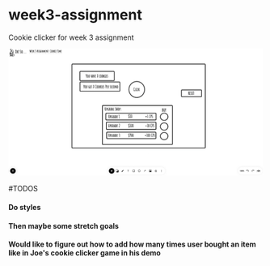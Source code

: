 # week3-assignment

Cookie clicker for week 3 assignment

![image of wireframe](wireframe.png)

#TODOS

#### Do styles

#### Then maybe some stretch goals

#### Would like to figure out how to add how many times user bought an item like in Joe's cookie clicker game in his demo
